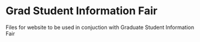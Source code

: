 # Grad Student Information Fair

Files for website to be used in conjuction with Graduate Student Information Fair
